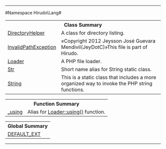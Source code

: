 

- - -

#Namespace Hirudo\Lang#

<table class="title">
<tr><th colspan="2" class="title">Class Summary</th></tr>
<tr><td class="name"><a href="https://github.com/JeyDotC/Hirudo-docs/blob/master/hirudo/lang/directoryhelper.html">DirectoryHelper</a></td><td class="description">A class for directory listing.</td></tr>
<tr><td class="name"><a href="https://github.com/JeyDotC/Hirudo-docs/blob/master/hirudo/lang/invalidpathexception.html">InvalidPathException</a></td><td class="description">«Copyright 2012 Jeysson José Guevara Mendivil(JeyDotC)»This file is part of Hirudo.
</td></tr>
<tr><td class="name"><a href="https://github.com/JeyDotC/Hirudo-docs/blob/master/hirudo/lang/loader.html">Loader</a></td><td class="description">A PHP file loader. </td></tr>
<tr><td class="name"><a href="https://github.com/JeyDotC/Hirudo-docs/blob/master/hirudo/lang/str.html">Str</a></td><td class="description">Short name alias for String static class.</td></tr>
<tr><td class="name"><a href="https://github.com/JeyDotC/Hirudo-docs/blob/master/hirudo/lang/string.html">String</a></td><td class="description">This is a static class that includes a more organized way to invoke
the PHP string functions.</td></tr>
</table>

<table class="title">
<tr><th colspan="2" class="title">Function Summary</th></tr>
<tr><td class="name"><a href="package-functions.md#_using">_using</a></td><td class="description">Alias for <a href="../../hirudo/lang/loader.html#using()">Loader::using()</a> function.</td></tr>
</table>

<table class="title">
<tr><th colspan="2" class="title">Global Summary</th></tr>
<tr><td class="name"><a href="package-globals.md#DEFAULT_EXT">DEFAULT_EXT</a></td><td class="description"></td></tr>
</table>

- - -

